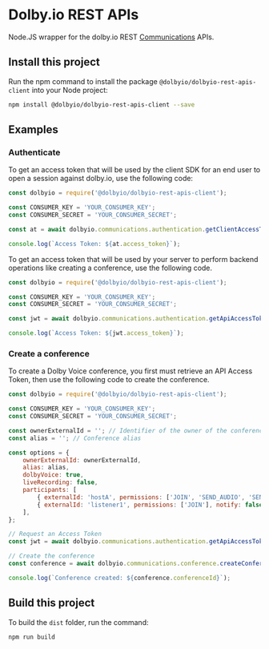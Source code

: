 # Dolby.io REST APIs

Node.JS wrapper for the dolby.io REST [Communications](https://docs.dolby.io/communications-apis/reference/authentication-api) APIs.

## Install this project

Run the npm command to install the package `@dolbyio/dolbyio-rest-apis-client` into your Node project:

```bash
npm install @dolbyio/dolbyio-rest-apis-client --save
```

## Examples

### Authenticate

To get an access token that will be used by the client SDK for an end user to open a session against dolby.io, use the following code:

```javascript
const dolbyio = require('@dolbyio/dolbyio-rest-apis-client');

const CONSUMER_KEY = 'YOUR_CONSUMER_KEY';
const CONSUMER_SECRET = 'YOUR_CONSUMER_SECRET';

const at = await dolbyio.communications.authentication.getClientAccessToken(CONSUMER_KEY, CONSUMER_SECRET);

console.log(`Access Token: ${at.access_token}`);
```

To get an access token that will be used by your server to perform backend operations like creating a conference, use the following code.

```javascript
const dolbyio = require('@dolbyio/dolbyio-rest-apis-client');

const CONSUMER_KEY = 'YOUR_CONSUMER_KEY';
const CONSUMER_SECRET = 'YOUR_CONSUMER_SECRET';

const jwt = await dolbyio.communications.authentication.getApiAccessToken(CONSUMER_KEY, CONSUMER_SECRET);

console.log(`Access Token: ${jwt.access_token}`);
```

### Create a conference

To create a Dolby Voice conference, you first must retrieve an API Access Token, then use the following code to create the conference.

```javascript
const dolbyio = require('@dolbyio/dolbyio-rest-apis-client');

const CONSUMER_KEY = 'YOUR_CONSUMER_KEY';
const CONSUMER_SECRET = 'YOUR_CONSUMER_SECRET';

const ownerExternalId = ''; // Identifier of the owner of the conference
const alias = ''; // Conference alias

const options = {
    ownerExternalId: ownerExternalId,
    alias: alias,
    dolbyVoice: true,
    liveRecording: false,
    participants: [
        { externalId: 'hostA', permissions: ['JOIN', 'SEND_AUDIO', 'SEND_VIDEO'], notify: true },
        { externalId: 'listener1', permissions: ['JOIN'], notify: false },
    ],
};

// Request an Access Token
const jwt = await dolbyio.communications.authentication.getApiAccessToken(CONSUMER_KEY, CONSUMER_SECRET);

// Create the conference
const conference = await dolbyio.communications.conference.createConference(jwt, options);

console.log(`Conference created: ${conference.conferenceId}`);
```

## Build this project

To build the `dist` folder, run the command:

```bash
npm run build
```
